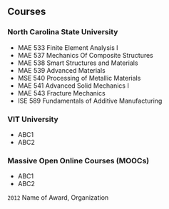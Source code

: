<!---
No Title
-->

## Courses

### North Carolina State University 
* MAE 533 Finite Element Analysis I
* MAE 537 Mechanics Of Composite Structures
* MAE 538 Smart Structures and Materials
* MAE 539 Advanced Materials
* MSE 540 Processing of Metallic Materials
* MAE 541 Advanced Solid Mechanics I
* MAE 543 Fracture Mechanics
* ISE 589 Fundamentals of Additive Manufacturing
### VIT University
* ABC1
* ABC2
### Massive Open Online Courses (MOOCs)
* ABC1
* ABC2






`2012`
Name of Award, Organization 

